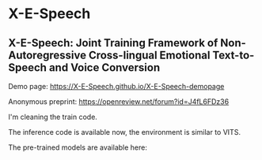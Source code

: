 # X-E-Speech

## X-E-Speech: Joint Training Framework of Non-Autoregressive Cross-lingual Emotional Text-to-Speech and Voice Conversion


Demo page: https://X-E-Speech.github.io/X-E-Speech-demopage


Anonymous preprint: https://openreview.net/forum?id=J4fL6FDz36


I'm cleaning the train code.

The inference code is available now, the environment is similar to VITS.

The pre-trained models are available here:
